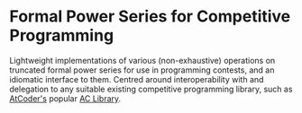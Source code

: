 # Formal Power Series for Competitive Programming

Lightweight implementations of various (non-exhaustive) operations on truncated formal power series for use in programming contests, and an idiomatic interface to them. Centred around interoperability with and delegation to any suitable existing competitive programming library, such as [AtCoder's](https://atcoder.jp/) popular [AC Library](https://github.com/atcoder/ac-library).
